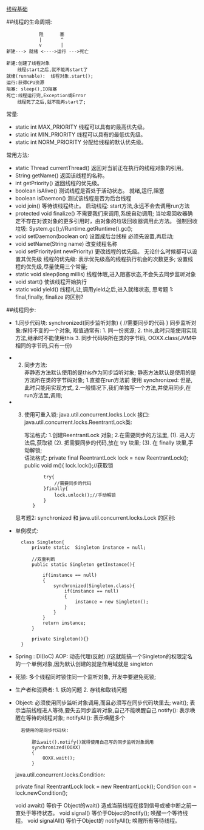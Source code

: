 [线程基础](http://www.cnblogs.com/rollenholt/archive/2011/08/28/2156357.html)

##线程的生命周期:

				阻      塞
				|		^
				v		|
	新建---> 就绪 <---->运行 --->死亡

	新建:创建了线程对象
		线程start之后,就不能再start了
	就绪(runnable):  线程对象.start();
	运行:获得CPU资源
	阻塞: sleep(),IO阻塞
	死亡:线程运行完,Exception或Error
		线程死了之后,就不能再start了;

常量:
- static int MAX_PRIORITY  线程可以具有的最高优先级。 
- static int MIN_PRIORITY  线程可以具有的最低优先级。 
- static int NORM_PRIORITY 分配给线程的默认优先级。 

常用方法:
- static Thread currentThread()
		返回对当前正在执行的线程对象的引用。 
- String getName() 
		返回该线程的名称。 
- int getPriority() 
		返回线程的优先级。 
- boolean isAlive() 
		测试线程是否处于活动状态。
		就绪,运行,阻塞
- boolean isDaemon() 测试该线程是否为后台线程
- void join() 等待该线程终止。 
		启动线程: start方法,永远不会去调用run方法
- protected  void finalize() 不需要我们来调用,系统自动调用;
        当垃圾回收器确定不存在对该对象的更多引用时，由对象的垃圾回收器调用此方法。 
		强制回收垃圾:  System.gc();//Runtime.getRuntime().gc();
- void setDaemon(boolean on) 设置成后台线程
		必须先设置,再启动;
- void setName(String name) 
		改变线程名称 
- void setPriority(int newPriority)
		更改线程的优先级。 
		无论什么时候都可以设置其优先级
		线程的优先级: 表示优先级高的线程执行机会的次数更多;
		设置线程的优先级,尽量使用三个常量;
- static void sleep(long millis) 
		线程休眠,进入阻塞状态,不会失去同步监听对象
- void start() 
		使该线程开始执行 
- static void yield()  线程礼让,调用yield之后,进入就绪状态,
		思考题 1:  final,finally, finalize 的区别?
	
##线程同步:
- 1.同步代码块:
	synchronized(同步监听对象)
	{
		//需要同步的代码
	}
	同步监听对象:保持不变的一个对象,
		取值通常有:
				1. 同一份资源;
				2. this,此时只能使用实现方法,继承时不能使用this
				3. 同步代码块所在类的字节码,  OOXX.class(JVM中相同的字节码,只有一份)
		
- 2. 同步方法:  
		非静态方法默认使用的是this作为同步监听对象;
		静态方法默认是使用的是方法所在类的字节码对象;
			1.直接在run方法前 使用 synchronized:
					但是,此时只能用实现方式,
			2.一般情况下,我们单独写一个方法,并使用同步,在run方法里,调用;

- 3. 使用可重入锁:
			java.util.concurrent.locks.Lock 接口:
			java.util.concurrent.locks.ReentrantLock类:
			
		写法格式:
			1.创建ReentrantLock 对象;
			2.在需要同步的方法里,
				(1). 进入方法后,获取锁
				(2). 把需要同步的代码,放在 try 块里;
				(3). 在 finally 块里,手动解锁;		
			语法格式:
			private final ReentrantLock lock  = new ReentrantLock();
			public void m(){
				lock.lock();//获取锁
				
				try{
					//需要同步的代码
				}finally{
					lock.unlock();//手动解锁
				}
			}
				
	思考题2:  synchronized 和  java.util.concurrent.locks.Lock 的区别:
	
- 单例模式:
		
		class Singleton{
			private static  Singleton instance = null;
			
			//双重判断
			public static Singleton getInstance(){
				
				if(instance == null)
				{	
					synchronized(Singleton.class){
						if(instance == null)
						{	
							instance = new Singleton();
						}
					}
				}
				return instance;
			}
			
			private Singleton(){}
		}
	
- Spring : 
		DI(IoC)
		AOP: 动态代理(反射)
		<bean id="ooxx" class="Singleton的权限定名" scope="singleton"/>
		//这就能搞一个Singleton的权限定名的一个单例对象,因为<bean/>默认创建的就是作用域就是 singleton
		
- 死锁:
		多个线程同时锁住同一个监听对象,
		开发中要避免死锁;
	
- 生产者和消费者:
		1.  妖的问题
		2.	存钱和取钱问题

- Object:
		必须使用同步监听对象调用,而且必须写在同步代码块里去;
		wait();  表示当前线程进人等待,要失去同步监听对象,自己不能唤醒自己
		notify():	表示唤醒在等待的线程对象;
		notifyAll(): 表示唤醒多个
		
		若使用的是同步代码块:
		
			那么wait().notify()就得使用自己写的同步监听对象调用
			synchronized(OOXX)
			{
				OOXX.wait();
			}
		
	java.util.concurrent.locks.Condition:
	
	private final ReentrantLock lock = new ReentrantLock();
		Condition con = lock.newCondition();

 	void await()   等价于 Object的wait()
          造成当前线程在接到信号或被中断之前一直处于等待状态。 
 	void signal()  等价于Object的notify();
          唤醒一个等待线程。 
 	void signalAll() 	等价于Object的 notifyAll();
          唤醒所有等待线程。 



		



